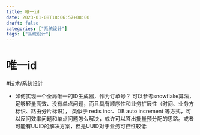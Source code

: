 ```yaml
---
title: 唯一id
date: 2023-01-08T18:06:57+08:00
draft: false
categories: ["系统设计"]
tags: ["系统设计"]
---
```


# 唯一id
#技术/系统设计


- 如何实现一个全局唯一的ID生成器，作为订单号？
可以参考snowflake算法，足够轻量高效、没有单点问题，而且具有顺序性和业务扩展性（时间、业务方标识、路由分片标识），
类似于 redis incr、DB auto increment 等方式，可以反问效率问题和单点问题怎么解决，或许可以答出批量预分配的思路。或者可能有UUID的解决方案，但是UUID对于业务可控性较低
